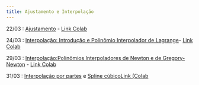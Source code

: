 ```yaml
---
title: Ajustamento e Interpolação
---
```


22/03
: [Ajustamento](https://youtu.be/-f3Oxt1dNEs) - [Link Colab](https://colab.research.google.com/drive/1TgQBTs3yQfkhjbJQnfdvfXS1WFy_rU1g) 

24/03
: [Interpolação: Introdução e Polinômio Interpolador de Lagrange](https://youtu.be/vhVfhBO_7-4)- [Link Colab](https://colab.research.google.com/drive/1xc1XaOCK6TOw_dSpmQmRcXgub-Z6cdjp#scrollTo=2aeGarPbHQp_)

29/03
: [Interpolação:Polinômios Interpoladores de Newton e de Gregory-Newton](https://youtu.be/1Cc_aHZ4FHs) - [Link Colab](https://colab.research.google.com/drive/1KE880_YeW92Y0PUAZd5MlXYwdMlDPrBr?usp=sharing)
 
31/03
: [Interpolação por partes](https://youtu.be/PDA5wEDVtM4) e [Spline cúbico](https://www.youtube.com/watch?v=B2M8P9vQUow&t=620s)[Link (Colab](https://colab.research.google.com/drive/198__8kO7xUxHl3oERyZlwG_yabuFXSYk?usp=sharing#scrollTo=s_noZuzFbBYu)



